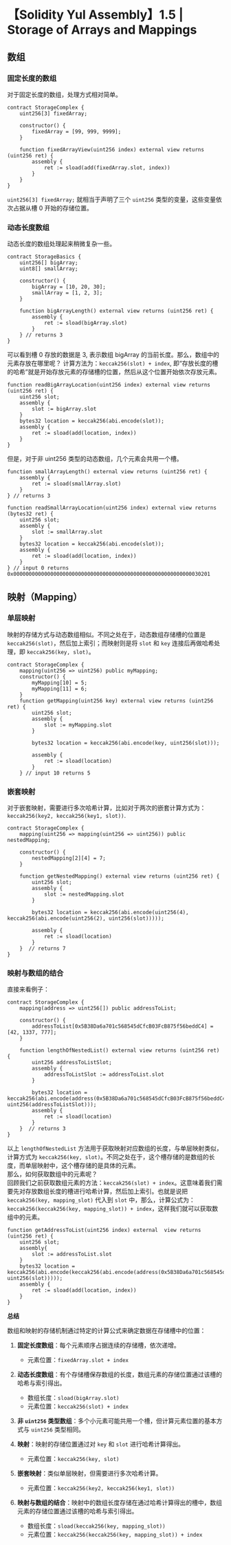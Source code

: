 # 【Solidity Yul Assembly】1.5 | Storage of Arrays and Mappings

## 数组
### 固定长度的数组
对于固定长度的数组，处理方式相对简单。
``` solidity
contract StorageComplex {
    uint256[3] fixedArray;
    
    constructor() {
        fixedArray = [99, 999, 9999];
    }
    
    function fixedArrayView(uint256 index) external view returns (uint256 ret) {
        assembly {
            ret := sload(add(fixedArray.slot, index))
        }
    }
}
```
`uint256[3] fixedArray;` 就相当于声明了三个 `uint256` 类型的变量，这些变量依次占据从槽 0 开始的存储位置。

### 动态长度数组
动态长度的数组处理起来稍微复杂一些。
``` solidity
contract StorageBasics {
    uint256[] bigArray;
    uint8[] smallArray;

    constructor() {
        bigArray = [10, 20, 30];
        smallArray = [1, 2, 3];
    }

    function bigArrayLength() external view returns (uint256 ret) {
        assembly {
            ret := sload(bigArray.slot)
        }
    } // returns 3
}
```
可以看到槽 0 存放的数据是 3, 表示数组 bigArray 的当前长度。那么，数组中的元素存放在哪里呢？
计算方法为：`keccak256(slot) + index`, 即“存放长度的槽的哈希”就是开始存放元素的存储槽的位置，然后从这个位置开始依次存放元素。
``` solidity
function readBigArrayLocation(uint256 index) external view returns (uint256 ret) {
    uint256 slot;
    assembly {
        slot := bigArray.slot
    }
    bytes32 location = keccak256(abi.encode(slot));
    assembly {
        ret := sload(add(location, index))
    }
}
```
但是，对于非 uint256 类型的动态数组，几个元素会共用一个槽。
``` solidity
function smallArrayLength() external view returns (uint256 ret) {
    assembly {
        ret := sload(smallArray.slot)
    }
} // returns 3

function readSmallArrayLocation(uint256 index) external view returns (bytes32 ret) {
    uint256 slot;
    assembly {
        slot := smallArray.slot
    }
    bytes32 location = keccak256(abi.encode(slot));
    assembly {
        ret := sload(add(location, index))
    }
} // input 0 returns 0x0000000000000000000000000000000000000000000000000000000000030201
```
## 映射（Mapping）
### 单层映射
映射的存储方式与动态数组相似。不同之处在于，动态数组存储槽的位置是 `keccak256(slot)`，然后加上索引；而映射则是将 `slot` 和 `key` 连接后再做哈希处理，即 `keccak256(key, slot)`。    
``` solidity
contract StorageComplex {
    mapping(uint256 => uint256) public myMapping;
    constructor() {
        myMapping[10] = 5;
        myMapping[11] = 6;
    }
    function getMapping(uint256 key) external view returns (uint256 ret) {
        uint256 slot;
        assembly {
            slot := myMapping.slot
        }

        bytes32 location = keccak256(abi.encode(key, uint256(slot)));

        assembly {
            ret := sload(location)
        }
    } // input 10 returns 5
```
### 嵌套映射
对于嵌套映射，需要进行多次哈希计算，比如对于两次的嵌套计算方式为：`keccak256(key2, keccak256(key1, slot))`.
``` solidity
contract StorageComplex {
    mapping(uint256 => mapping(uint256 => uint256)) public nestedMapping;

    constructor() {
        nestedMapping[2][4] = 7;
    }

    function getNestedMapping() external view returns (uint256 ret) {
        uint256 slot;
        assembly {
            slot := nestedMapping.slot
        }

        bytes32 location = keccak256(abi.encode(uint256(4), keccak256(abi.encode(uint256(2), uint256(slot)))));

        assembly {
            ret := sload(location)
        }
    }  // returns 7
}
```
### 映射与数组的结合
直接来看例子：
``` solidity
contract StorageComplex {
    mapping(address => uint256[]) public addressToList;

    constructor() {
        addressToList[0x5B38Da6a701c568545dCfcB03FcB875f56beddC4] = [42, 1337, 777];
    }

    function lengthOfNestedList() external view returns (uint256 ret) {
        uint256 addressToListSlot;
        assembly {
            addressToListSlot := addressToList.slot
        }

        bytes32 location = keccak256(abi.encode(address(0x5B38Da6a701c568545dCfcB03FcB875f56beddC4), uint256(addressToListSlot)));
        assembly {
            ret := sload(location)
        }
    }  // returns 3
}
```
以上 `lengthOfNestedList` 方法用于获取映射对应数组的长度，与单层映射类似，计算方式为 `keccak256(key, slot)`。不同之处在于，这个槽存储的是数组的长度，而单层映射中，这个槽存储的是具体的元素。  
那么，如何获取数组中的元素呢？  
回顾我们之前获取数组元素的方法：`keccak256(slot) + index`。这意味着我们需要先对存放数组长度的槽进行哈希计算，然后加上索引。也就是说把 `keccak256(key, mapping_slot)` 代入到 `slot` 中，那么，计算公式为：`keccak256(keccak256(key, mapping_slot)) + index`，这样我们就可以获取数组中的元素。
``` solidity
function getAddressToList(uint256 index) external  view returns (uint256 ret) {
    uint256 slot;
    assembly{
        slot := addressToList.slot
    }
    bytes32 location = keccak256(abi.encode(keccak256(abi.encode(address(0x5B38Da6a701c568545dCfcB03FcB875f56beddC4), uint256(slot)))));
    assembly {
        ret := sload(add(location, index))
    }
}
```

**总结**

数组和映射的存储机制通过特定的计算公式来确定数据在存储槽中的位置：

1. **固定长度数组**：每个元素顺序占据连续的存储槽，依次递增。
   - 元素位置：`fixedArray.slot + index`

2. **动态长度数组**：有个存储槽保存数组的长度，数组元素的存储位置通过该槽的哈希与索引得出。
   - 数组长度：`sload(bigArray.slot)`
   - 元素位置：`keccak256(slot) + index`

3. **非 `uint256` 类型数组**：多个小元素可能共用一个槽，但计算元素位置的基本方式与 `uint256` 类型相同。

4. **映射**：映射的存储位置通过对 `key` 和 `slot` 进行哈希计算得出。
   - 元素位置：`keccak256(key, slot)`

5. **嵌套映射**：类似单层映射，但需要进行多次哈希计算。
   - 元素位置：`keccak256(key2, keccak256(key1, slot))`

6. **映射与数组的结合**：映射中的数组长度存储在通过哈希计算得出的槽中，数组元素的存储位置通过该槽的哈希与索引得出。
   - 数组长度：`sload(keccak256(key, mapping_slot))`
   - 元素位置：`keccak256(keccak256(key, mapping_slot)) + index`

